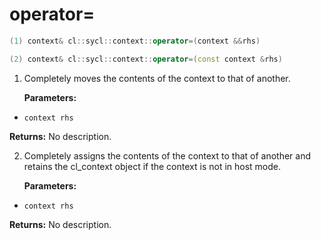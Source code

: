 # operator=

```cpp
(1) context& cl::sycl::context::operator=(context &&rhs)
```

```cpp
(2) context& cl::sycl::context::operator=(const context &rhs)
```

1. Completely moves the contents of the context to that of another.

   **Parameters:**

  - `context rhs`

   **Returns:** No description.

2. Completely assigns the contents of the context to that of another and retains the cl_context object if the context is not in host mode.

   **Parameters:**

  - `context rhs`

   **Returns:** No description.
